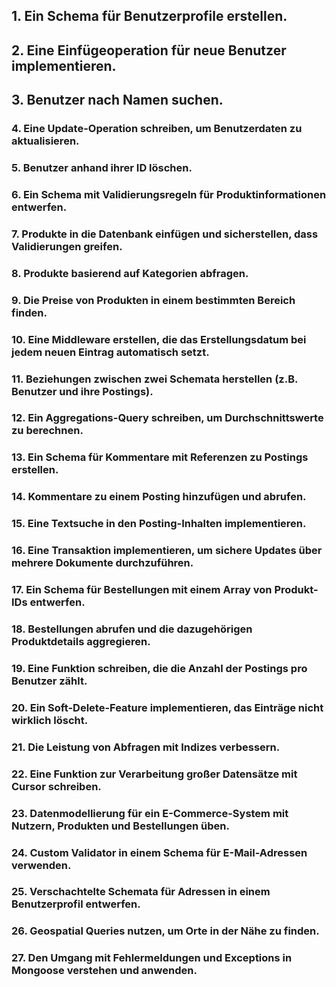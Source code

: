 ## 1. Ein Schema für Benutzerprofile erstellen.
## 2. Eine Einfügeoperation für neue Benutzer implementieren.
## 3. Benutzer nach Namen suchen.
### 4. Eine Update-Operation schreiben, um Benutzerdaten zu aktualisieren.
### 5. Benutzer anhand ihrer ID löschen.
### 6. Ein Schema mit Validierungsregeln für Produktinformationen entwerfen.
### 7. Produkte in die Datenbank einfügen und sicherstellen, dass Validierungen greifen.
### 8. Produkte basierend auf Kategorien abfragen.
### 9. Die Preise von Produkten in einem bestimmten Bereich finden.
### 10. Eine Middleware erstellen, die das Erstellungsdatum bei jedem neuen Eintrag automatisch setzt.
### 11. Beziehungen zwischen zwei Schemata herstellen (z.B. Benutzer und ihre Postings).
### 12. Ein Aggregations-Query schreiben, um Durchschnittswerte zu berechnen.
### 13. Ein Schema für Kommentare mit Referenzen zu Postings erstellen.
### 14. Kommentare zu einem Posting hinzufügen und abrufen.
### 15. Eine Textsuche in den Posting-Inhalten implementieren.
### 16. Eine Transaktion implementieren, um sichere Updates über mehrere Dokumente durchzuführen.
### 17. Ein Schema für Bestellungen mit einem Array von Produkt-IDs entwerfen.
### 18. Bestellungen abrufen und die dazugehörigen Produktdetails aggregieren.
### 19. Eine Funktion schreiben, die die Anzahl der Postings pro Benutzer zählt.
### 20. Ein Soft-Delete-Feature implementieren, das Einträge nicht wirklich löscht.
### 21. Die Leistung von Abfragen mit Indizes verbessern.
### 22. Eine Funktion zur Verarbeitung großer Datensätze mit Cursor schreiben.
### 23. Datenmodellierung für ein E-Commerce-System mit Nutzern, Produkten und Bestellungen üben.
### 24. Custom Validator in einem Schema für E-Mail-Adressen verwenden.
### 25. Verschachtelte Schemata für Adressen in einem Benutzerprofil entwerfen.
### 26. Geospatial Queries nutzen, um Orte in der Nähe zu finden.
### 27. Den Umgang mit Fehlermeldungen und Exceptions in Mongoose verstehen und anwenden.
